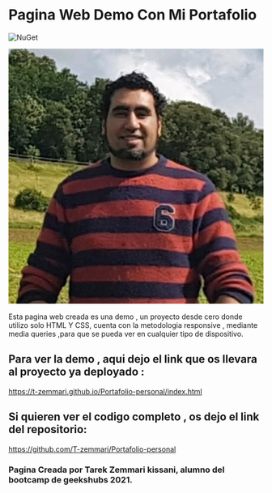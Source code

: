# Pagina Web Demo Con Mi Portafolio 
![NuGet](https://img.shields.io/nuget/dt/Microsoft.AspNetCore.Mvc.svg?style=flat-square)

![alt text](https://github.com/T-zemmari/Portafolio-personal/blob/main/img/Yo.jpg?raw=true?raw=true)




Esta pagina web creada es  una demo ,  un proyecto desde cero donde utilizo solo HTML Y CSS, cuenta con la metodologia responsive , mediante media queries ,para que se pueda  ver en cualquier tipo de dispositivo.


## Para ver la demo , aqui dejo el link que os llevara al proyecto ya deployado :
https://t-zemmari.github.io/Portafolio-personal/index.html

## Si quieren ver el codigo completo , os dejo el link del repositorio:
https://github.com/T-zemmari/Portafolio-personal


### Pagina Creada por Tarek Zemmari kissani, alumno del bootcamp de geekshubs 2021.

